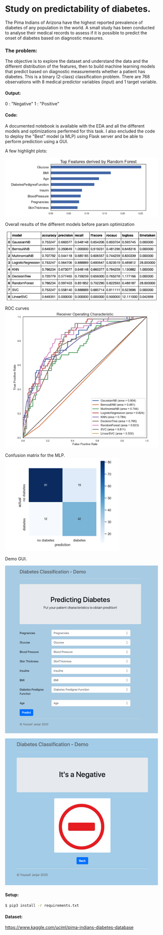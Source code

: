 # Study on predictability of diabetes.

The Pima Indians of Arizona have the highest reported prevalence of diabetes of any population in the world. A small study has been conducted to analyse their medical records to assess if it is possible to predict the onset of diabetes based on diagnostic measures.

### The problem:
The objective is to explore the dataset and understand the data and the different distribution of the features, then to build machine learning models that predict based on diagnostic measurements whether a patient has diabetes. This is a binary (2-class) classification problem. There are 768 observations with 8 medical predictor variables (input) and 1 target variable.

#### Output:
0 : "Negative" 
1 : "Positive"

#### Code:
A documented notebook is available with the EDA and all the different models and optimizations perfermed for this task. I also encluded the code to deploy the "Best" model (a MLP) using Flask server and be able to perform prediction using a GUI.

A few highlight plots:

![Alt text](img/featimp.png?raw=true "Features importances")

Overall results of the different models before param optimization

![Alt text](img/results.png?raw=true "Overall results of the different models before param optimization.")

ROC curves
![Alt text](img/ROC.png?raw=true "ROC curves.")

Confusion matrix for the MLP.
![Alt text](img/conf.png?raw=true "Confusion matrix for the MLP.")

Demo GUI.

![Alt text](img/home.png?raw=true "Home page.")

![Alt text](img/pred.png?raw=true "predict page.")




#### Setup:
```sh
$ pip3 install -r requirements.txt
```

#### Dataset:
https://www.kaggle.com/uciml/pima-indians-diabetes-database





